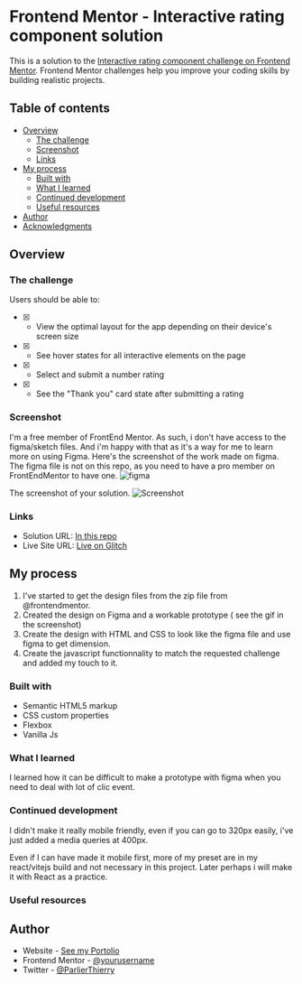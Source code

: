 # Frontend Mentor - Interactive rating component solution

This is a solution to the [Interactive rating component challenge on Frontend Mentor](https://www.frontendmentor.io/challenges/interactive-rating-component-koxpeBUmI). Frontend Mentor challenges help you improve your coding skills by building realistic projects.

## Table of contents

- [Overview](#overview)
  - [The challenge](#the-challenge)
  - [Screenshot](#screenshot)
  - [Links](#links)
- [My process](#my-process)
  - [Built with](#built-with)
  - [What I learned](#what-i-learned)
  - [Continued development](#continued-development)
  - [Useful resources](#useful-resources)
- [Author](#author)
- [Acknowledgments](#acknowledgments)

## Overview

### The challenge

Users should be able to:

- [x] - View the optimal layout for the app depending on their device's screen size
- [x] - See hover states for all interactive elements on the page
- [x] - Select and submit a number rating
- [x] - See the "Thank you" card state after submitting a rating

### Screenshot

I'm a free member of FrontEnd Mentor. As such, i don't have access to the figma/sketch files. And i'm happy with that as it's a way for me to learn more on using Figma.
Here's the screenshot of the work made on figma.
The figma file is not on this repo, as you need to have a pro member on FrontEndMentor to have one.
<img src='./design/figma.gif' alt="figma" />

The screenshot of your solution.
<img src='./design/screen.gif' alt="Screenshot" />

### Links

- Solution URL: [In this repo](https://github.com/Angra974/FrontEndMentor/tree/main/Free/interactive-rating-component)
- Live Site URL: [Live on Glitch](https://interactive-rating-component-challenge.glitch.me)

## My process

1. I've started to get the design files from the zip file from @frontendmentor.
1. Created the design on Figma and a workable prototype ( see the gif in the screenshot)
1. Create the design with HTML and CSS to look like the figma file and use figma to get dimension.
1. Create the javascript functionnality to match the requested challenge and added my touch to it.

### Built with

- Semantic HTML5 markup
- CSS custom properties
- Flexbox
- Vanilla Js

### What I learned

I learned how it can be difficult to make a prototype with figma when you need to deal with lot of clic event.

### Continued development

I didn't make it really mobile friendly, even if you can go to 320px easily, i've just added a media queries at 400px.

Even if I can have made it mobile first, more of my preset are in my react/vitejs build and not necessary in this project.
Later perhaps i will make it with React as a practice.

### Useful resources

## Author

- Website - [See my Portolio](https://thierryparlier.netlify.app)
- Frontend Mentor - [@yourusername](https://www.frontendmentor.io/profile/Angra974)
- Twitter - [@ParlierThierry](https://www.twitter.com/ParlierThierry)
